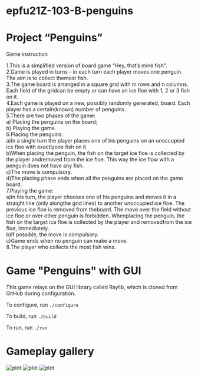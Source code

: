 # epfu21Z-103-B-penguins

# Project “Penguins”

Game instruction

1.This is a simplified version of board game “Hey, that’s mine fish".  
2.Game is played in turns - in each turn each player moves one penguin. The aim is to collect themost fish.  
3.The game board is arranged in a square grid with m rows and n columns. Each field of the gridcan be empty or can have an ice floe with 1, 2 or 3 fish on it.  
4.Each game is played on a new, possibly randomly generated, board. Each player has a certain(known) number of penguins.  
5.There are two phases of the game:  
a) Placing the penguins on the board;  
b) Playing the game.  
6.Placing the penguins:  
a)In a single turn the player places one of his penguins on an unoccupied ice floe with exactlyone fish on it.  
b)When placing the penguin, the fish on the target ice floe is collected by the player andremoved from the ice floe. This way the ice flow with a penguin does not have any fish.  
c)The move is compulsory.  
d)The placing phase ends when all the penguins are placed on the game board.  
7.Playing the game:  
a)In his turn, the player chooses one of his penguins and moves it in a straight line (only alongthe grid lines) to another unoccupied ice floe.   The previous ice floe is removed from theboard. The move over the field without ice floe or over other penguin is forbidden. Whenplacing the   penguin, the fish on the target ice floe is collected by the player and removedfrom the ice floe, immediately.  
b)If possible, the move is compulsory.  
c)Game ends when no penguin can make a move.  
8.The player who collects the most fish wins.  

# Game "Penguins" with GUI

This game relays on the GUI library called Raylib, which is cloned from GitHub during configuration.

To configure, run
    `./configure`

To build, run
    `./build`

To run, run
    `./run`

# Gameplay gallery
![plot](../../doc/gallery/input_phase1.png)
![plot](../../doc/gallery/placement_phase1.png)
![plot](../../doc/gallery/movement_phase1.png)
